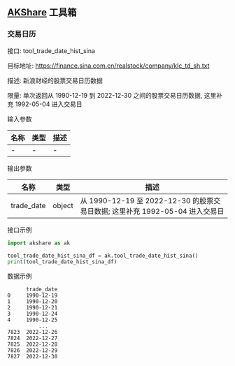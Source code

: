 ## [AKShare](https://github.com/akfamily/akshare) 工具箱

### 交易日历

接口: tool_trade_date_hist_sina

目标地址: https://finance.sina.com.cn/realstock/company/klc_td_sh.txt

描述: 新浪财经的股票交易日历数据

限量: 单次返回从 1990-12-19 到 2022-12-30 之间的股票交易日历数据, 这里补充 1992-05-04 进入交易日

输入参数

| 名称  | 类型  | 描述  |
|-----|-----|-----|
| -   | -   | -   |

输出参数

| 名称         | 类型     | 描述                                                        |
|------------|--------|-----------------------------------------------------------|
| trade_date | object | 从 1990-12-19 至 2022-12-30 的股票交易日数据; 这里补充 1992-05-04 进入交易日 |

接口示例

```python
import akshare as ak

tool_trade_date_hist_sina_df = ak.tool_trade_date_hist_sina()
print(tool_trade_date_hist_sina_df)
```

数据示例

```
      trade_date
0     1990-12-19
1     1990-12-20
2     1990-12-21
3     1990-12-24
4     1990-12-25
          ...
7823  2022-12-26
7824  2022-12-27
7825  2022-12-28
7826  2022-12-29
7827  2022-12-30
```
